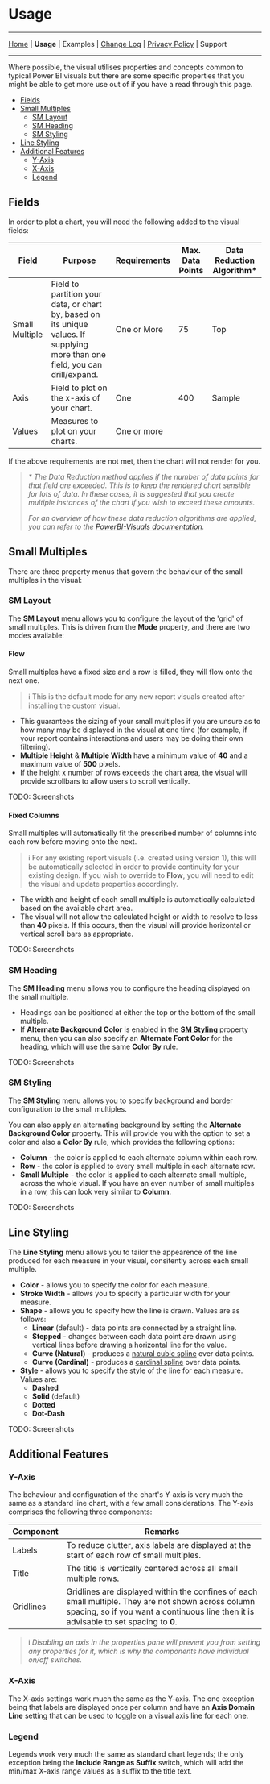 # Usage

---
[Home](../readme.md) | **Usage** | Examples | [Change Log](./change_log.md) | [Privacy Policy](./privacy_policy.md) | Support

---

Where possible, the visual utilises properties and concepts common to typical Power BI visuals but there are some specific properties that you might be able to get more use out of if you have a read through this page.

* [Fields](#Fields)
* [Small Multiples](#Small-Multiples)
    * [SM Layout](#SM-Layout)
    * [SM Heading](#SM-Heading)
    * [SM Styling](#SM-Styling)
* [Line Styling](#Line-Styling)
* [Additional Features](#Additional-Features)
    * [Y-Axis](#Y-Axis)
    * [X-Axis](#X-Axis)
    * [Legend](#Legend)

## Fields

In order to plot a chart, you will need the following added to the visual fields:

| Field | Purpose | Requirements | Max. Data Points | Data Reduction Algorithm* |
| ----- | ------- | ---------- | ---------------- | ------------------------- |
| Small Multiple | Field to partition your data, or chart by, based on its unique values. If supplying more than one field, you can drill/expand. | One or More | 75 | Top |
| Axis | Field to plot on the x-axis of your chart. | One | 400 | Sample |
| Values | Measures to plot on your charts. | One or more | | |

If the above requirements are not met, then the chart will not render for you.

> *\* The Data Reduction method applies if the number of data points for that field are exceeded. This is to keep the rendered chart sensible for lots of data. In these cases, it is suggested that you create multiple instances of the chart if you wish to exceed these amounts.*
>
> *For an overview of how these data reduction algorithms are applied, you can refer to the [PowerBI-Visuals documentation](https://docs.microsoft.com/en-nz/power-bi/developer/visuals/dataview-mappings#data-reduction-algorithm-types).*

## Small Multiples

There are three property menus that govern the behaviour of the small multiples in the visual:

### SM Layout

The **SM Layout** menu allows you to configure the layout of the 'grid' of small multiples. This is driven from the **Mode** property, and there are two modes available:

#### Flow
Small multiples have a fixed size and a row is filled, they will flow onto the next one.

> ℹ This is the default mode for any new report visuals created after installing the custom visual.

* This guarantees the sizing of your small multiples if you are unsure as to how many may be displayed in the visual at one time (for example, if your report contains interactions and users may be doing their own filtering).
* **Multiple Height** & **Multiple Width** have a minimum value of **40** and a maximum value of **500** pixels.
* If the height x number of rows exceeds the chart area, the visual will provide scrollbars to allow users to scroll vertically.

TODO: Screenshots

#### Fixed Columns

Small multiples will automatically fit the prescribed number of columns into each row before moving onto the next.

> ℹ For any existing report visuals (i.e. created using version 1), this will be automatically selected in order to provide continuity for your existing design. If you wish to override to **Flow**, you will need to edit the visual and update properties accordingly.

* The width and height of each small multiple is automatically calculated based on the available chart area.
* The visual will not allow the calculated height or width to resolve to less than **40** pixels. If this occurs, then the visual will provide horizontal or vertical scroll bars as appropriate. 

TODO: Screenshots

### SM Heading

The **SM Heading** menu allows you to configure the heading displayed on the small multiple.

* Headings can be positioned at either the top or the bottom of the small multiple.
* If **Alternate Background Color** is enabled in the [**SM Styling**](#SM-Styling) property menu, then you can also specify an **Alternate Font Color** for the heading, which will use the same **Color By** rule.

TODO: Screenshots

### SM Styling

The **SM Styling** menu allows you to specify background and border configuration to the small multiples.

You can also apply an alternating background by setting the **Alternate Background Color** property. This will provide you with the option to set a color and also a **Color By** rule, which provides the following options:

* **Column** - the color is applied to each alternate column within each row.
* **Row** - the color is applied to every small multiple in each alternate row.
* **Small Multiple** - the color is applied to each alternate small multiple, across the whole visual. If you have an even number of small multiples in a row, this can look very similar to **Column**.

TODO: Screenshots

## Line Styling

The **Line Styling** menu allows you to tailor the appearence of the line produced for each measure in  your visual, consitently across each small multiple.

* **Color** - allows you to specify the color for each measure.
* **Stroke Width** - allows you to specify a particular width for your measure.
* **Shape** - allows you to specify how the line is drawn. Values are as follows:
    * **Linear** (default) - data points are connected by a straight line.
    * **Stepped** - changes between each data point are drawn using vertical lines before drawing a horizontal line for the value.
    * **Curve (Natural)** - produces a [natural cubic spline](https://en.wikipedia.org/wiki/Spline_interpolation) over data points.
    * **Curve (Cardinal)** - produces a [cardinal spline](https://en.wikipedia.org/wiki/Cubic_Hermite_spline#Cardinal_spline) over data points.
* **Style** - allows you to specify the style of the line for each measure. Values are:
    * **Dashed**
    * **Solid** (default)
    * **Dotted**
    * **Dot-Dash**

TODO: Screenshots

## Additional Features

### Y-Axis

The behaviour and configuration of the chart's Y-axis is very much the same as a standard line chart, with a few small considerations. The Y-axis comprises the following three components:

| Component | Remarks |
| --------- | ------- |
| Labels | To reduce clutter, axis labels are displayed at the start of each row of small multiples. |
| Title | The title is vertically centered across all small multiple rows. |
| Gridlines | Gridlines are displayed within the confines of each small multiple. They are not shown across column spacing, so if you want a continuous line then it is advisable to set spacing to **0**. | 

> ℹ *Disabling an axis in the properties pane will prevent you from setting any properties for it, which is why the components have individual on/off switches.*

### X-Axis

The X-axis settings work much the same as the Y-axis. The one exception being that labels are displayed once per column and have an **Axis Domain Line** setting that can be used to toggle on a visual axis line for each one.

### Legend

Legends work very much the same as standard chart legends; the only exception being the **Include Range as Suffix** switch, which will add the min/max X-axis range values as a suffix to the title text.